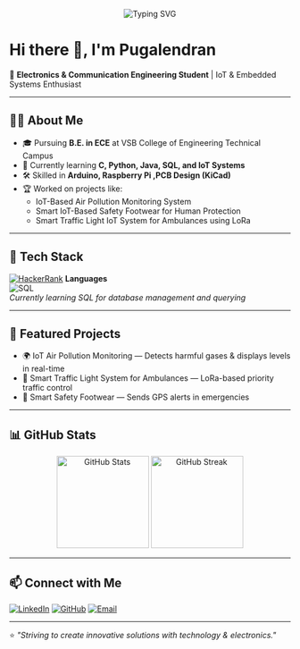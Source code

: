 <!-- Animated typing effect -->
<p align="center">
  <img src="https://readme-typing-svg.demolab.com?font=Fira+Code&weight=600&size=26&pause=1000&color=00CFFF&background=0D1117&center=true&vCenter=true&width=600&lines=Electronics+Engineer;IoT+Developer;SQL" alt="Typing SVG" />
</p>

# Hi there 👋, I'm Pugalendran

🚀 **Electronics & Communication Engineering Student** | IoT & Embedded Systems Enthusiast

---

## 🧑‍💻 About Me
- 🎓 Pursuing **B.E. in ECE** at VSB College of Engineering Technical Campus  
- 🌱 Currently learning **C, Python, Java, SQL, and IoT Systems**  
- 🛠 Skilled in **Arduino, Raspberry Pi ,PCB Design (KiCad)**  
- 🏆 Worked on projects like:  
  - IoT-Based Air Pollution Monitoring System  
  - Smart IoT-Based Safety Footwear for Human Protection  
  - Smart Traffic Light IoT System for Ambulances using LoRa  

---

## 🔧 Tech Stack
[![HackerRank]()](https://www.hackerrank.com/profile/pugalendranm3)
**Languages**  
![SQL](https://img.shields.io/badge/SQL-4479A1?style=for-the-badge&logo=mysql&logoColor=white)  
*Currently learning SQL for database management and querying*  


---

## 📌 Featured Projects
- 🌍 IoT Air Pollution Monitoring — Detects harmful gases & displays levels in real-time  
- 🚦 Smart Traffic Light System for Ambulances — LoRa-based priority traffic control  
- 👟 Smart Safety Footwear — Sends GPS alerts in emergencies

---

## 📊 GitHub Stats
<p align="center">
  <img src="https://github-readme-stats.vercel.app/api?username=Pugal-04&show_icons=true&theme=tokyonight" alt="GitHub Stats" height="165"/>
  <img src="https://github-readme-streak-stats.herokuapp.com/?user=Pugal-04&theme=tokyonight" alt="GitHub Streak" height="165"/>
</p>

---

## 📫 Connect with Me
[![LinkedIn](https://img.shields.io/badge/LinkedIn-0A66C2?style=for-the-badge&logo=linkedin&logoColor=white)](https://linkedin.com/in/pugalendran-m)
[![GitHub](https://img.shields.io/badge/GitHub-121011?style=for-the-badge&logo=github&logoColor=white)](https://github.com/Pugal-04)
[![Email](https://img.shields.io/badge/Email-D14836?style=for-the-badge&logo=gmail&logoColor=white)](mailto:pugalendranm3@gmail.com)

---

⭐ _"Striving to create innovative solutions with technology & electronics."_
